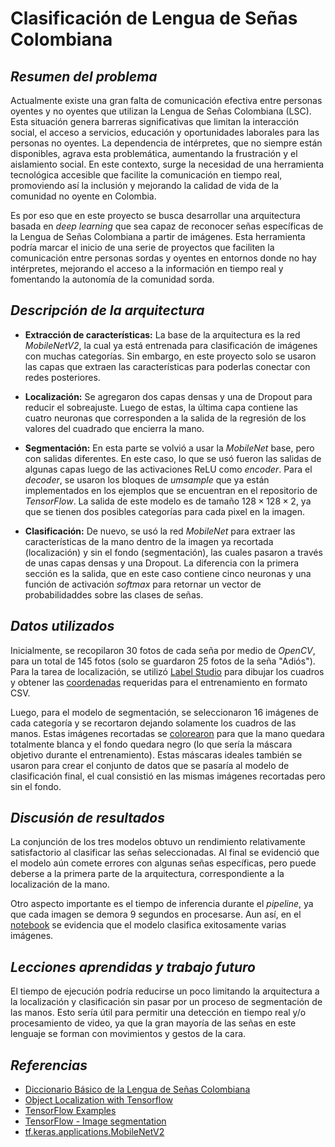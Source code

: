 # Clasificación de Lengua de Señas Colombiana

## _Resumen del problema_

Actualmente existe una gran falta de comunicación efectiva entre personas oyentes y no oyentes que utilizan la Lengua de Señas Colombiana (LSC). Esta situación genera barreras significativas que limitan la interacción social, el acceso a servicios, educación y oportunidades laborales para las personas no oyentes. La dependencia de intérpretes, que no siempre están disponibles, agrava esta problemática, aumentando la frustración y el aislamiento social. En este contexto, surge la necesidad de una herramienta tecnológica accesible que facilite la comunicación en tiempo real, promoviendo así la inclusión y mejorando la calidad de vida de la comunidad no oyente en Colombia.

Es por eso que en este proyecto se busca desarrollar una arquitectura basada en *deep learning* que sea capaz de reconocer señas específicas de la Lengua de Señas Colombiana a partir de imágenes. Esta herramienta podría marcar el inicio de una serie de proyectos que faciliten la comunicación entre personas sordas y oyentes en entornos donde no hay intérpretes, mejorando el acceso a la información en tiempo real y fomentando la autonomía de la comunidad sorda.

## _Descripción de la arquitectura_

- **Extracción de características:** La base de la arquitectura es la red *MobileNetV2*, la cual ya está entrenada para clasificación de imágenes con muchas categorías. Sin embargo, en este proyecto solo se usaron las capas que extraen las características para poderlas conectar con redes posteriores.
  
- **Localización:** Se agregaron dos capas densas y una de Dropout para reducir el sobreajuste. Luego de estas, la última capa contiene las cuatro neuronas que corresponden a la salida de la regresión de los valores del cuadrado que encierra la mano.

- **Segmentación:** En esta parte se volvió a usar la *MobileNet* base, pero con salidas diferentes. En este caso, lo que se usó fueron las salidas de algunas capas luego de las activaciones ReLU como *encoder*. Para el *decoder*, se usaron los bloques de *umsample* que ya están implementados en los ejemplos que se encuentran en el repositorio de *TensorFlow*. La salida de este modelo es de tamaño $128\times128\times2$, ya que se tienen dos posibles categorías para cada pixel en la imagen.

- **Clasificación:** De nuevo, se usó la red *MobileNet* para extraer las características de la mano dentro de la imagen ya recortada (localización) y sin el fondo (segmentación), las cuales pasaron a través de unas capas densas y una Dropout. La diferencia con la primera sección es la salida, que en este caso contiene cinco neuronas y una función de activación *softmax* para retornar un vector de probabilidaddes sobre las clases de señas.

## _Datos utilizados_

Inicialmente, se recopilaron $30$ fotos de cada seña por medio de *OpenCV*, para un total de 145 fotos (solo se guardaron 25 fotos de la seña "Adiós"). Para la tarea de localización, se utilizó [Label Studio](https://labelstud.io/) para dibujar los cuadros y obtener las [coordenadas](https://github.com/adgodoyo/Vision-DeepLearnig/tree/grupo14_SamuelMoreno/LenguaDeSe%C3%B1as_SamuelMoreno/data/localization) requeridas para el entrenamiento en formato CSV.

Luego, para el modelo de segmentación, se seleccionaron $16$ imágenes de cada categoría y se recortaron dejando solamente los cuadros de las manos. Estas imágenes recortadas se [colorearon](https://github.com/adgodoyo/Vision-DeepLearnig/tree/grupo14_SamuelMoreno/LenguaDeSe%C3%B1as_SamuelMoreno/data/segmentation) para que la mano quedara totalmente blanca y el fondo quedara negro (lo que sería la máscara objetivo durante el entrenamiento). Estas máscaras ideales también se usaron para crear el conjunto de datos que se pasaría al modelo de clasificación final, el cual consistió en las mismas imágenes recortadas pero sin el fondo.

## _Discusión de resultados_

La conjunción de los tres modelos obtuvo un rendimiento relativamente satisfactorio al clasificar las señas seleccionadas. Al final se evidenció que el modelo aún comete errores con algunas señas específicas, pero puede deberse a la primera parte de la arquitectura, correspondiente a la localización de la mano.

Otro aspecto importante es el tiempo de inferencia durante el *pipeline*, ya que cada imagen se demora 9 segundos en procesarse. Aun así, en el [notebook](https://github.com/adgodoyo/Vision-DeepLearnig/blob/grupo14_SamuelMoreno/LenguaDeSe%C3%B1as_SamuelMoreno/src/Taller_3.ipynb) se evidencia que el modelo clasifica exitosamente varias imágenes.

## _Lecciones aprendidas y trabajo futuro_

El tiempo de ejecución podría reducirse un poco limitando la arquitectura a la localización y clasificación sin pasar por un proceso de segmentación de las manos. Esto sería útil para permitir una detección en tiempo real y/o procesamiento de video, ya que la gran mayoría de las señas en este lenguaje se forman con movimientos y gestos de la cara.

## _Referencias_

- [Diccionario Básico de la Lengua de Señas Colombiana](https://www.colombiaaprende.edu.co/sites/default/files/files_public/2022-04/Diccionario-lengua-de-senas.pdf)
- [Object Localization with Tensorflow](https://github.com/aliosmankaya/ObjectLocalizationWithTensorflow)
- [TensorFlow Examples](https://github.com/tensorflow/examples)
- [TensorFlow - Image segmentation](https://www.tensorflow.org/tutorials/images/segmentation)
- [tf.keras.applications.MobileNetV2](https://www.tensorflow.org/api_docs/python/tf/keras/applications/MobileNetV2)
